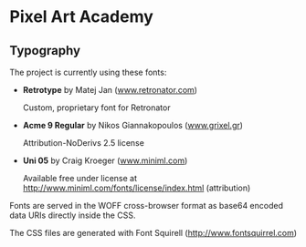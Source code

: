 # Pixel Art Academy

## Typography

The project is currently using these fonts:

- **Retrotype** by Matej Jan (www.retronator.com)

  Custom, proprietary font for Retronator

- **Acme 9 Regular** by Nikos Giannakopoulos (www.grixel.gr)

  Attribution-NoDerivs 2.5 license

- **Uni 05** by Craig Kroeger (www.miniml.com)

  Available free under license at http://www.miniml.com/fonts/license/index.html (attribution)

Fonts are served in the WOFF cross-browser format as base64 encoded data URIs directly inside the CSS.

The CSS files are generated with Font Squirell (http://www.fontsquirrel.com)
